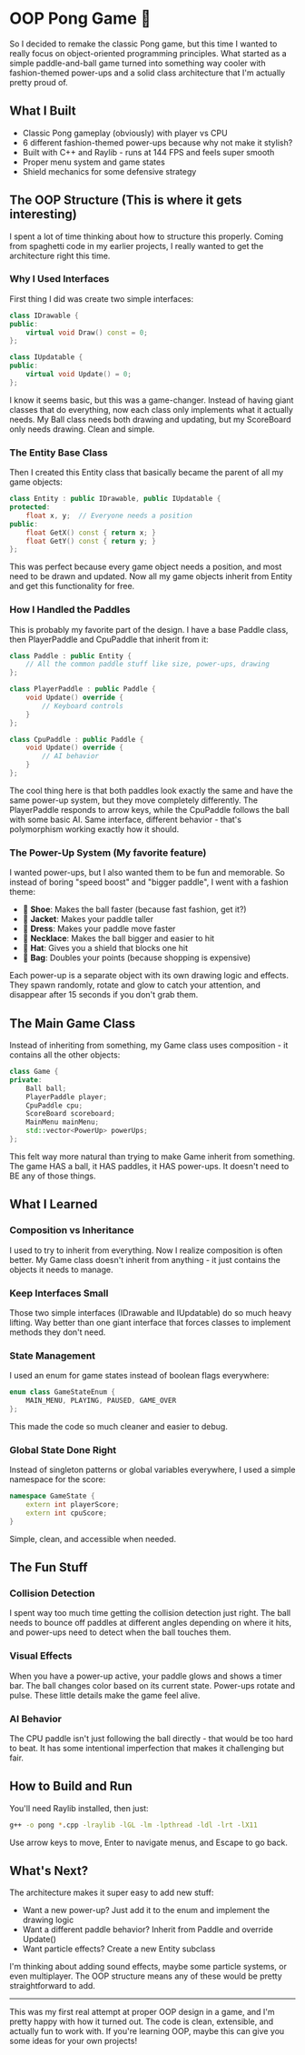 # OOP Pong Game 🏓

So I decided to remake the classic Pong game, but this time I wanted to really focus on object-oriented programming principles. What started as a simple paddle-and-ball game turned into something way cooler with fashion-themed power-ups and a solid class architecture that I'm actually pretty proud of.

## What I Built

- Classic Pong gameplay (obviously) with player vs CPU
- 6 different fashion-themed power-ups because why not make it stylish?
- Built with C++ and Raylib - runs at 144 FPS and feels super smooth
- Proper menu system and game states
- Shield mechanics for some defensive strategy

## The OOP Structure (This is where it gets interesting)

I spent a lot of time thinking about how to structure this properly. Coming from spaghetti code in my earlier projects, I really wanted to get the architecture right this time.

### Why I Used Interfaces

First thing I did was create two simple interfaces:

```cpp
class IDrawable {
public:
    virtual void Draw() const = 0;
};

class IUpdatable {
public:
    virtual void Update() = 0;
};
```

I know it seems basic, but this was a game-changer. Instead of having giant classes that do everything, now each class only implements what it actually needs. My Ball class needs both drawing and updating, but my ScoreBoard only needs drawing. Clean and simple.

### The Entity Base Class

Then I created this Entity class that basically became the parent of all my game objects:

```cpp
class Entity : public IDrawable, public IUpdatable {
protected:
    float x, y;  // Everyone needs a position
public:
    float GetX() const { return x; }
    float GetY() const { return y; }
};
```

This was perfect because every game object needs a position, and most need to be drawn and updated. Now all my game objects inherit from Entity and get this functionality for free.

### How I Handled the Paddles

This is probably my favorite part of the design. I have a base Paddle class, then PlayerPaddle and CpuPaddle that inherit from it:

```cpp
class Paddle : public Entity {
    // All the common paddle stuff like size, power-ups, drawing
};

class PlayerPaddle : public Paddle {
    void Update() override {
        // Keyboard controls
    }
};

class CpuPaddle : public Paddle {
    void Update() override {
        // AI behavior
    }
};
```

The cool thing here is that both paddles look exactly the same and have the same power-up system, but they move completely differently. The PlayerPaddle responds to arrow keys, while the CpuPaddle follows the ball with some basic AI. Same interface, different behavior - that's polymorphism working exactly how it should.

### The Power-Up System (My favorite feature)

I wanted power-ups, but I also wanted them to be fun and memorable. So instead of boring "speed boost" and "bigger paddle", I went with a fashion theme:

- 👠 **Shoe**: Makes the ball faster (because fast fashion, get it?)
- 🧥 **Jacket**: Makes your paddle taller 
- 👗 **Dress**: Makes your paddle move faster
- 💎 **Necklace**: Makes the ball bigger and easier to hit
- 🎩 **Hat**: Gives you a shield that blocks one hit
- 👜 **Bag**: Doubles your points (because shopping is expensive)

Each power-up is a separate object with its own drawing logic and effects. They spawn randomly, rotate and glow to catch your attention, and disappear after 15 seconds if you don't grab them.

## The Main Game Class

Instead of inheriting from something, my Game class uses composition - it contains all the other objects:

```cpp
class Game {
private:
    Ball ball;
    PlayerPaddle player;
    CpuPaddle cpu;
    ScoreBoard scoreboard;
    MainMenu mainMenu;
    std::vector<PowerUp> powerUps;
};
```

This felt way more natural than trying to make Game inherit from something. The game HAS a ball, it HAS paddles, it HAS power-ups. It doesn't need to BE any of those things.

## What I Learned

### Composition vs Inheritance
I used to try to inherit from everything. Now I realize composition is often better. My Game class doesn't inherit from anything - it just contains the objects it needs to manage.

### Keep Interfaces Small
Those two simple interfaces (IDrawable and IUpdatable) do so much heavy lifting. Way better than one giant interface that forces classes to implement methods they don't need.

### State Management
I used an enum for game states instead of boolean flags everywhere:

```cpp
enum class GameStateEnum {
    MAIN_MENU, PLAYING, PAUSED, GAME_OVER
};
```

This made the code so much cleaner and easier to debug.

### Global State Done Right
Instead of singleton patterns or global variables everywhere, I used a simple namespace for the score:

```cpp
namespace GameState {
    extern int playerScore;
    extern int cpuScore;
}
```

Simple, clean, and accessible when needed.

## The Fun Stuff

### Collision Detection
I spent way too much time getting the collision detection just right. The ball needs to bounce off paddles at different angles depending on where it hits, and power-ups need to detect when the ball touches them.

### Visual Effects
When you have a power-up active, your paddle glows and shows a timer bar. The ball changes color based on its current state. Power-ups rotate and pulse. These little details make the game feel alive.

### AI Behavior
The CPU paddle isn't just following the ball directly - that would be too hard to beat. It has some intentional imperfection that makes it challenging but fair.

## How to Build and Run

You'll need Raylib installed, then just:

```bash
g++ -o pong *.cpp -lraylib -lGL -lm -lpthread -ldl -lrt -lX11
```

Use arrow keys to move, Enter to navigate menus, and Escape to go back.

## What's Next?

The architecture makes it super easy to add new stuff:
- Want a new power-up? Just add it to the enum and implement the drawing logic
- Want a different paddle behavior? Inherit from Paddle and override Update()
- Want particle effects? Create a new Entity subclass

I'm thinking about adding sound effects, maybe some particle systems, or even multiplayer. The OOP structure means any of these would be pretty straightforward to add.

---

This was my first real attempt at proper OOP design in a game, and I'm pretty happy with how it turned out. The code is clean, extensible, and actually fun to work with. If you're learning OOP, maybe this can give you some ideas for your own projects!
